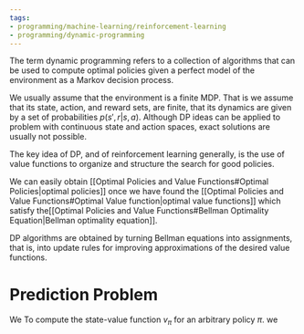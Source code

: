 ```yaml
---
tags:
- programming/machine-learning/reinforcement-learning
- programming/dynamic-programming
---
```

The term dynamic programming refers to a collection of algorithms that can be used to compute optimal policies given a perfect model of the environment as a Markov decision process.

We usually assume that the environment is a finite MDP. That is we assume that its state, action, and reward sets, are finite, that its dynamics are given by a set of probabilities $p(s',r|s,a)$. Although DP ideas can be applied to problem with continuous state and action spaces, exact solutions are usually not possible.

The key idea of DP, and of reinforcement learning generally, is the use of value functions to organize and structure the search for good policies.

We can easily obtain [[Optimal Policies and Value Functions#Optimal Policies|optimal policies]] once we have found the [[Optimal Policies and Value Functions#Optimal Value function|optimal value functions]] which satisfy the[[Optimal Policies and Value Functions#Bellman Optimality Equation|Bellman optimality equation]]. 

DP algorithms are obtained by turning Bellman equations into assignments, that is, into update rules for improving approximations of the desired value functions.

# Prediction Problem
We To compute the state-value function $v_\pi$ for an arbitrary policy $\pi$. we
